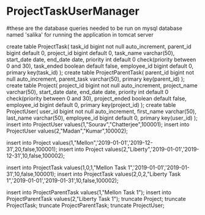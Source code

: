 # ProjectTaskUserManager

#these are the database queries needed to be run on mysql database named 'salika' for running the application in tomcat server

create table ProjectTask(
	task_id bigint not null auto_increment,
    parent_id bigint default 0,
    project_id bigint default 0,
    task_name varchar(50),
    start_date date,
    end_date date,
    priority int default 0 check(priority between 0 and 30),
    task_ended boolean default false,
    employee_id bigint default 0,
    primary key(task_id)
);
create table ProjectParentTask(
	parent_id bigint not null auto_increment,
    parent_task varchar(50),
    primary key(parent_id)
);
create table Project(
	project_id bigint not null auto_increment,
    project_name varchar(50),
    start_date date,
    end_date date,
    priority int default 0 check(priority between 0 and 30),
    project_ended boolean default false,
    employee_id bigint default 0,
    primary key(project_id)
);
create table ProjectUser(
	user_id bigint not null auto_increment,
    first_name varchar(50),
    last_name varchar(50),
    employee_id bigint default 0,
    primary key(user_id)
);
insert into ProjectUser values(1,"Sourav","Chatterjee",100001);
insert into ProjectUser values(2,"Madan","Kumar",100002);

insert into Project values(1,"Mellon",'2019-01-01','2019-12-31',20,false,100001);
insert into Project values(2,"Liberty",'2019-01-01','2019-12-31',10,false,100002);

insert into ProjectTask values(1,0,1,"Mellon Task 1",'2019-01-01','2019-01-31',10,false,100001);
insert into ProjectTask values(2,0,2,"Liberty Task 1",'2019-01-01','2019-01-31',10,false,100002);

insert into ProjectParentTask values(1,"Mellon Task 1");
insert into ProjectParentTask values(2,"Liberty Task 1");
truncate Project;
truncate ProjectTask;
truncate ProjectParentTask;
truncate ProjectUser;


